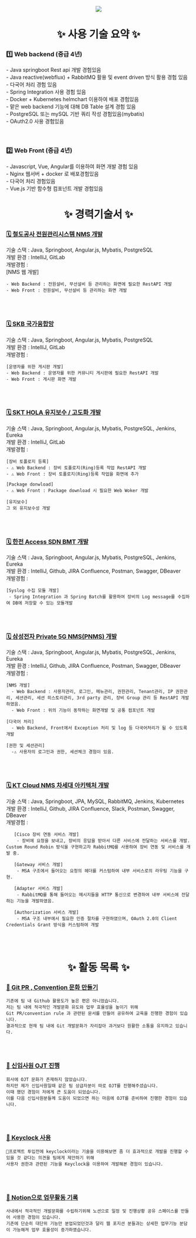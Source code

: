<!--타이틀 부분-->
<div align="center">
<!--   <img src="https://github.com/oka1313/oka1313/assets/101691440/92118a53-c5b6-40bc-b130-bf8c398d7b51" /> -->
  <img src="https://capsule-render.vercel.app/api?type=Waving&color=auto&height=300&section=header&text=JuYeong's%20Github&fontSize=90" />
</div>

<h1 align="center">✨ 사용 기술 요약 ✨</h1>
<div>
   <h3> 1️⃣ Web backend (중급 4년)</h3>
  <div>
    - Java springboot Rest api 개발 경험있음<br>
    - Java reactive(webflux) + RabbitMQ 활용 및 event driven 방식 활용 경험 있음<br>
    - 다국어 처리 경험 있음<br>
    - Spring Integration 사용 경험 있음<br>
    - Docker + Kubernetes helmchart 이용하여 배포 경험있음<br>
    - 맡은 web backend 기능에 대해 DB Table 설계 경험 있음<br>
    - PostgreSQL 또는 mySQL 기반 쿼리 작성 경험있음(mybatis)<br>
    - OAuth2.0 사용 경험있음<br>
  </div>
</div>
<br>
<br>
<div>
   <h3> 2️⃣ Web Front (중급 4년)</h3>
  <div>
    - Javascript, Vue, Angular를 이용하여 화면 개발 경험 있음<br>
    -  Nginx 웹서버 + docker 로 배포경험있음<br>
    - 다국어 처리 경험있음<br>
    - Vue.js 기반 함수형 컴포넌트 개발 경험있음<br>
  </div>
</div>


<!--내용 부분-->
<h1 align="center">✨ 경력기술서 ✨</h1>
<div>
  <h3><a href="https://github.com/devdaram/Operation-Community-Board.git">🗓️ 철도공사 전원관리시스템 NMS 개발</a></h3>
  <div>
    기술 스택 : Java, Springboot, Angular.js, Mybatis, PostgreSQL<br>
    개발 환경 : IntelliJ, GitLab<br>
    개발경험 :<br>
    [NMS 웹 개발] <br>
    
    - Web Backend : 전원설비, 무선설비 등 관리하는 화면에 필요한 RestAPI 개발
    - Web Front : 전원설비, 무선설비 등 관리하는 화면 개발 
  </div>
</div>
<br>
<br>
<div>
  <h3><a href="https://github.com/devdaram/Operation-Community-Board.git">🗓️ SKB 국가융합망</a></h3>
  <div>
    기술 스택 : Java, Springboot, Angular.js, Mybatis, PostgreSQL <br>
    개발 환경 : IntelliJ, GitLab<br>
    개발경험 :<br>
    
    [운영자를 위한 게시판 개발]
    - Web Backend : 운영자를 위한 커뮤니티 게시판에 필요한 RestAPI 개발
    - Web Front : 게시판 화면 개발 
  </div>
</div>
<br>
<br>
<div>
  <h3><a href="https://github.com/devdaram/Operation-Community-Board.git">🗓️ SKT HOLA 유지보수 / 고도화 개발</a></h3>
  <div>
    기술 스택 : Java, Springboot, Angular.js, Mybatis, PostgreSQL, Jenkins, Eureka<br>
    개발 환경 : IntelliJ, GitLab<br>
    개발경험 :<br>
    
    [장비 토폴로지 등록]
    - ⚠️ Web Backend : 장비 토폴로지(Ring)등록 작업 RestAPI 개발
    - ⚠️ Web Front : 장비 토폴로지(Ring)등록 작업을 화면에 추가
    
    [Package donwload]
    - ⚠️ Web Front : Package download 시 필요한 Web Woker 개발
  
    [유지보수]
    그 외 유지보수성 개발

  </div>
</div>
<br>
<br>
<div>
  <h3><a href="https://github.com/devdaram/Operation-Community-Board.git">🗓️ 한전 Access SDN BMT 개발</a></h3>
  <div>
    기술 스택 : Java, Springboot, Angular.js, Mybatis, PostgreSQL, Jenkins, Eureka<br>
    개발 환경 : IntelliJ, Github, JIRA Confluence, Postman, Swagger, DBeaver<br>
    개발경험 :<br>

    [Syslog 수집 모듈 개발]
     - Spring Integration 과 Spring Batch를 활용하여 장비의 Log message를 수집하여 DB에 저장할 수 있는 모듈개발

  </div>
</div>
<br>
<br>
<div>
  <h3><a href="https://github.com/devdaram/Operation-Community-Board.git">🗓️ 삼성전자 Private 5G NMS(PNMS) 개발</a></h3>
  <div>
    기술 스택 : Java, Springboot, Angular.js, Mybatis, PostgreSQL, Jenkins, Eureka<br>
    개발 환경 : IntelliJ, Github, JIRA Confluence, Postman, Swagger, DBeaver<br>
    개발경험 :<br>
    
    [NMS 개발]
      - Web Backend : 사용자관리, 로그인, 메뉴관리, 권한관리, Tenant관리, IP 권한관리, 세션관리, 세션 히스토리관리, 3rd party 관리, 장비 Group 관리 등 RestAPI 개발하였음.
      - Web Front : 위의 기능이 동작하는 화면개발 및 공통 컴포넌트 개발
      
    [다국어 처리]  
      - Web Backend, Front에서 Exception 처리 및 log 등 다국어처리가 될 수 있도록 개발

    [권한 및 세션관리]
      -⚠️ 사용자의 로그인과 권한, 세션체크 경험이 있음.
     
  </div>
</div>
<br>
<br>
<div>
  <h3><a href="https://github.com/devdaram/Operation-Community-Board.git">🗓️ KT Cloud NMS 차세대 아키텍처 개발</a></h3>
  <div>
    기술 스택 : Java, Springboot, JPA, MySQL, RabbitMQ, Jenkins, Kubernetes<br>
    개발 환경 : IntelliJ, Github, JIRA Confluence, Slack, Postman, Swagger, DBeaver<br>
    개발경험 :<br>
    
       [Cisco 장비 연동 서비스 개발]
        - 장비에 요청을 보내고, 장비의 응답을 받아서 다른 서비스에 전달하는 서비스를 개발. Custom Round Robin 방식을 구현하고자 RabbitMQ를 사용하여 장비 연동 및 서비스를 개발 중.
       
       [Gateway 서비스 개발]
        - MSA 구조에서 들어오는 요청의 헤더를 커스텀하여 내부 서비스로의 라우팅 기능을 구현.
       
       [Adapter 서비스 개발]
        - RabbitMQ를 통해 들어오는 메시지들을 HTTP 통신으로 변경하여 내부 서비스에 전달하는 기능을 개발하였음.
       
       [Authorization 서비스 개발]
        - MSA 구조 내부에서 필요한 인증 절차를 구현하였으며, OAuth 2.0의 Client Credentials Grant 방식을 커스텀하여 개발
  </div>
</div>
<br>
<br>
<h1 align="center">✨ 활동 목록 ✨</h1>
<div>
  <h3 ><a href="https://github.com/devdaram/Git-convetion-share.git"> 🦋 Git PR , Convention 문화 만들기 </a></h3>

    기존에 팀 내 Github 활용도가 높은 편은 아니었습니다.
    저는 팀 내에 적극적인 개발문화 유도와 업무 효율성을 높이기 위해
    Git PR/convention rule 과 관련된 문서를 만들어 공유하여 교육을 진행한 경험이 있습니다. 
    결과적으로 현재 팀 내에 Git 개발문화가 자리잡아 과거보다 원활한 소통을 유지하고 있습니다.
</div>
<br>
<br>
<div>
  <h3><a href="https://github.com/devdaram/OJT-Process.git"> 🦋 신입사원 OJT 진행</a> </h3>

    회사에 OJT 문화가 존재하지 않았습니다.
    하지만 제가 신입사원일때 같은 팀 상급자분이 따로 OJT를 진행해주셨습니다.
    이때 했던 경험이 저에게 큰 도움이 되었습니다.
    이를 다음 신입사원분들께 도움이 되었으면 하는 마음에 OJT를 준비하여 진행한 경험이 있습니다.
</div>
<br>
<br>
<div>
  <h3><a href="https://github.com/devdaram/keyclock-auth-service.git"> 🦋 Keyclock 사용 </a></h3>

    프로젝트 투입전에 keyclock이라는 기술을 이용해보면 좀 더 효과적으로 개발을 진행할 수 있을 것 같다는 의견을 팀에게 제안하기 위해
    사용자 권한과 관련된 기능을 Keyclock을 이용하여 개발해본 경험이 있습니다.
    
</div>
<br>
<br>
<div>
  <h3><a href="https://github.com/devdaram/Notion-Activity.git"> 🦋 Notion으로 업무활동 기록 </a></h3>
    
    사내에서 적극적인 개발문화를 수립하기위해 노션으로 일정 및 진행상황 공유 스페이스를 만들어 사용한 경험이 있습니다.
    기존에 단순히 대단위 기능만 분업되었던것과 달리 웹 포지션 분들과는 상세한 업무기능 분담이 가능해져 업무 효율성이 증가하였습니다.
</div>

<!--   <img src="https://img.shields.io/badge/react-20232a.svg?style=for-the-badge&logo=react&logoColor=61DAFB" />&nbsp
  <img src="https://img.shields.io/badge/javascript-F7DF1E.svg?style=for-the-badge&logo=javascript&logoColor=20232a" />&nbsp
  <img src="https://img.shields.io/badge/html5-E34F26.svg?style=for-the-badge&logo=html5&logoColor=white" />&nbsp -->


